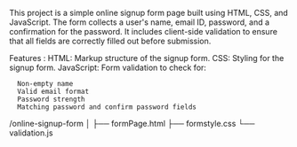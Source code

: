 This project is a simple online signup form page built using HTML, CSS, and JavaScript. The form collects a user's name, email ID, password, and a confirmation for the password. 
It includes client-side validation to ensure that all fields are correctly filled out before submission.

Features :
    HTML: Markup structure of the signup form.
    CSS: Styling for the signup form.
    JavaScript: Form validation to check for:
    
      Non-empty name
      Valid email format
      Password strength
      Matching password and confirm password fields

  /online-signup-form
│
├── formPage.html
├── formstyle.css
└── validation.js
